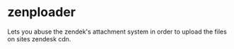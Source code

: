 # zenploader
Lets you abuse the zendek's attachment system in order to upload the files on sites zendesk cdn.

